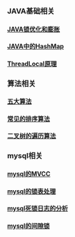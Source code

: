 ### JAVA基础相关

#### [JAVA锁优化和膨胀](https://blog.csdn.net/qq_42862882/article/details/89375340)
#### [JAVA中的HashMap](https://www.javadoop.com/post/hashmap)
#### [ThreadLocal原理](http://mp.weixin.qq.com/s?__biz=MzU0OTk3ODQ3Ng==&mid=2247487363&idx=1&sn=4a62e64b27c29b25d51bac8782fb6380&chksm=fba6e780ccd16e9665b442833502796e70aacf916c4a3c18ace32b1a60037d6790a8daae25a3&mpshare=1&scene=24&srcid=&sharer_sharetime=1589160032986&sharer_shareid=5591946ba1b1a7478c3758c19f9ff8e1#rd)

### 算法相关
#### [五大算法](https://blog.csdn.net/yake827/article/details/52119469)
#### [常见的排序算法](https://www.cnblogs.com/codeLei/p/12528334.html)
#### [二叉树的遍历算法](https://www.cnblogs.com/codeLei/p/10615687.html)


### mysql相关
#### [mysql的MVCC](https://juejin.im/post/5c9b1b7df265da60e21c0b57)
#### [mysql的锁表处理](https://www.jianshu.com/p/6adb855522ad)
#### [mysql死锁日志的分析](https://www.jb51.net/article/106247.htm)
#### [mysql的间隙锁](https://time.geekbang.org/column/article/75659)
